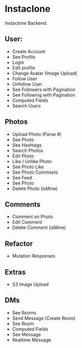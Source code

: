 # Instaclone

Instaclone Backend.

## User:

-   Create Account
-   See Profile
-   Login
-   Edit profile
-   Change Avatar (Image Upload)
-   Follow User
-   Unfollow User
-   See Followers with Pagination
-   See Following with Pagination
-   Computed Fields
-   Search Users

## Photos

-   Upload Photo (Parse #)
-   See Photo
-   See Hashtags
-   Search Photos
-   Edit Photo
-   Like / Unlike Photo
-   See Photo Like
-   See Photo Commnets
-   See Feed
-   See Photo
-   Delete Photo (isMine)

## Comments

-   Comment on Photo
-   Edit Comment
-   Delete Comment (isMine)

## Refactor

-   Mutation Responses

## Extras

-   S3 Image Upload

## DMs

-   See Rooms
-   Send Message (Create Room)
-   See Room
-   Computed Fields
-   See Message
-   Realtime Message

